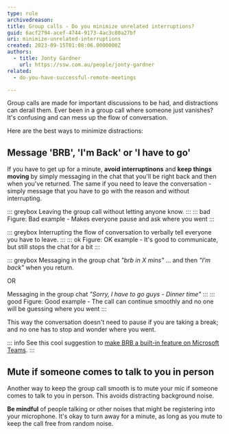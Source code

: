 ```yaml
---
type: rule
archivedreason: 
title: Group calls - Do you minimize unrelated interruptions?
guid: 6acf2794-acef-4744-9173-4ac3c80a27bf
uri: minimize-unrelated-interruptions
created: 2023-09-15T01:08:06.0000000Z
authors:
  - title: Jonty Gardner
    url: https://ssw.com.au/people/jonty-gardner
related:
  - do-you-have-successful-remote-meetings

---
```


Group calls are made for important discussions to be had, and distractions can derail them. Ever been in a group call where someone just vanishes? It's confusing and can mess up the flow of conversation.

Here are the best ways to minimize distractions:

<!--endintro-->

## Message 'BRB', 'I'm Back' or 'I have to go'

If you have to get up for a minute, **avoid interruptinons** and **keep things moving** by simply messaging in the chat that you'll be right back and then when you've returned. The same if you need to leave the conversation - simply message that you have to go with the reason and without interrupting.

::: greybox
Leaving the group call without letting anyone know.
:::
::: bad
Figure: Bad example - Makes everyone pause and ask where you went
:::

::: greybox
Interrupting the flow of conversation to verbally tell everyone you have to leave.
:::
::: ok
Figure: OK example - It's good to communicate, but still stops the chat for a bit
:::

::: greybox
Messaging in the group chat _"brb in X mins"_ ...
and then _"I’m back"_ when you return.

OR

Messaging in the group chat _"Sorry, I have to go guys - Dinner time"_
:::
::: good
Figure: Good example - The call can continue smoothly and no one will be guessing where you went
:::

This way the conversation doesn't need to pause if you are taking a break; and no one has to stop and wonder where you went.

::: info
See this cool suggestion to [make BRB a built-in feature on Microsoft Teams](https://prezi.com/p/bkbhsl8nznys/brb-on-teams).
:::

## Mute if someone comes to talk to you in person

Another way to keep the group call smooth is to mute your mic if someone comes to talk to you in person. This avoids distracting background noise.

**Be mindful** of people talking or other noises that might be registering into your microphone. It's okay to turn away for a minute, as long as you mute to keep the call free from random noise.
